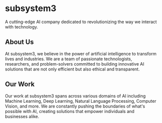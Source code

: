 # subsystem3

A cutting-edge AI company dedicated to revolutionizing the way we interact with technology. 

## About Us

At subsystem3, we believe in the power of artificial intelligence to transform lives and industries. We are a team of passionate technologists, researchers, and problem-solvers committed to building innovative AI solutions that are not only efficient but also ethical and transparent.

## Our Work

Our work at subsystem3 spans across various domains of AI including Machine Learning, Deep Learning, Natural Language Processing, Computer Vision, and more. We are constantly pushing the boundaries of what's possible with AI, creating solutions that empower individuals and businesses alike.
